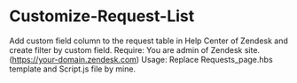 # Customize-Request-List
Add custom field column to the request table in Help Center of Zendesk
and create filter by custom field.
Require:
You are admin of Zendesk site.(https://your-domain.zendesk.com)
Usage:
Replace Requests_page.hbs template and Script.js file by mine.
